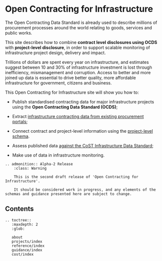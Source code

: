 # Open Contracting for Infrastructure

The Open Contracting Data Standard is already used to describe millions of procurement processes around the world relating to goods, services and public works.

This site describes how to combine **contract level disclosures using OCDS** with **project-level disclosure**, in order to support scalable monitoring of infrastructure project design, delivery and impact.

Trillions of dollars are spent every year on infrastructure, and estimates suggest between 10 and 30% of infrastructure investment is lost through inefficiency, mismanagement and corruption. Access to better and more joined up data is essential to drive better quality, more affordable infrastructure for government, citizens and business.

This Open Contracting for Infrastructure site will show you how to:

* Publish standardised contracting data for major infrastructure projects using the **Open Contracting Data Standard (OCDS)**;

* Extract [infrastructure contracting data from existing procurement portals](guidance/contracts-to-projects.md);

* Connect contract and project-level information using the [project-level schema](projects/index.md).

* Assess published data [against the CoST Infrastructure Data Standard](guidance/assess-against-ids.md);

* Make use of data in infrastructure monitoring.

```eval_rst
.. admonition:: Alpha-2 Release
    :class: Warning

    This is the second draft release of 'Open Contracting for Infrastructure'.

    It should be considered work in progress, and any elements of the schemas and guidance presented here are subject to change.

```

## Contents

```eval_rst
.. toctree::
   :maxdepth: 2
   :glob:

   about
   projects/index
   reference/index
   guidance/index
   cost/index
```
